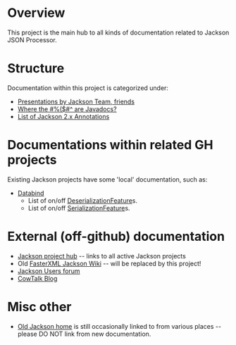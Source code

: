 # Overview

This project is the main hub to all kinds of documentation related to
Jackson JSON Processor.

# Structure

Documentation within this project is categorized under:

* [Presentations by Jackson Team, friends](../../wiki/Presentations)
* [Where the #%($#^ are Javadocs?](../../wiki/Finding-Javadoc)
* [List of Jackson 2.x Annotations](../../wiki/JacksonAnnotations)

# Documentations within related GH projects

Existing Jackson projects have some 'local' documentation, such as:

* [Databind](../../../jackson-databind/)
    * List of on/off [DeserializationFeature](../../../jackson-databind/wiki/Deserialization-Features)s.
    * List of on/off [SerializationFeature](../../../jackson-databind/wiki/Serialization-Features)s.

# External (off-github) documentation

* [Jackson project hub](../../../jackson) -- links to all active Jackson projects
* Old [FasterXML Jackson Wiki](http://wiki.fasterxml.com/JacksonHome) -- will be replaced by this project!
* [Jackson Users forum](http://jackson-users.ning.com)
* [CowTalk Blog](http://cowtowncoder.com/blog/blog.html)

# Misc other

* [Old Jackson home](http://jackson.codehaus.org) is still occasionally linked to from various places -- please DO NOT link from new documentation.
